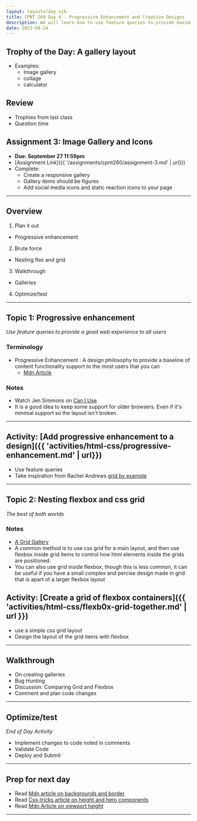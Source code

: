 ```yaml
---
layout: layouts/day.njk
title: CPNT 260 Day 6 - Progressive Enhancement and Creative Designs
description: We will learn how to use feature queries to provide maximum browser support for different layouts. Along with this, we will continue learning about CSS Grid and look at how it can be used with Flexbox.
date: 2021-09-24
---
```


## Trophy of the Day: A gallery layout

- Examples:
  - Image gallery
  - collage
  - calculator

## Review

- Trophies from last class
- Question time

## Assignment 3: Image Gallery and Icons

- **Due: September 27 11:59pm**
- [Assignment Link]({{ '/assignments/cpnt260/assignment-3.md' | url}})
- Complete:
  - Create a responsive gallery
  - Gallery items should be figures
  - Add social media icons and static reaction icons to your page

---

## Overview

1. Plan it out

- Progressive enhancement

2. Brute force

- Nesting flex and grid

3. Walkthrough

- Galleries

4. Optimize/test

---

## Topic 1: Progressive enhancement

_Use feature queries to provide a good web experience to all users_

### Terminology

- Progressive Enhancement
  : A design philosophy to provide a baseline of content functionality support to the most users that you can
  - [Mdn Article](https://developer.mozilla.org/en-US/docs/Glossary/Progressive_Enhancement)

### Notes

- Watch Jen Simmons on [Can I Use](https://www.youtube.com/watch?v=WM_cKHH7bZ0)
- It is a good idea to keep some support for older browsers. Even if it's minimal support so the layout isn't broken.

---

## Activity: [Add progressive enhancement to a design]({{ 'activities/html-css/progressive-enhancement.md' | url}})

- Use feature queries
- Take inspiration from Rachel Andrews [grid by example](https://gridbyexample.com)

---

## Topic 2: Nesting flexbox and css grid

_The best of both worlds_

### Notes

- [A Grid Gallery](https://codepen.io/ashlyn-knox/pen/powepMZ)
- A common method is to use css grid for a main layout, and then use flexbox inside grid items to control how html elements inside the grids are positioned.
- You can also use grid inside flexbox, though this is less common, it can be useful if you have a small complex and percise design made in grid that is apart of a larger flexbox layout

## Activity: [Create a grid of flexbox containers]({{ 'activities/html-css/flexb0x-grid-together.md' | url }})

- use a simple css grid layout
- Design the layout of the grid items with flexbox

---

## Walkthrough

- On creating galleries
- Bug Hunting
- Discussion: Comparing Grid and Flexbox
- Comment and plan code changes

---

## Optimize/test

_End of Day Activity_

- Implement changes to code noted in comments
- Validate Code
- Deploy and Submit

---

## Prep for next day

- Read [Mdn article on backgrounds and border](https://developer.mozilla.org/en-US/docs/Learn/CSS/Building_blocks/Backgrounds_and_borders)
- Read [Css-tricks article on height and hero components](https://css-tricks.com/fun-tip-use-calc-to-change-the-height-of-a-hero-component/)
- Read [Mdn Article on viewport height](https://developer.mozilla.org/en-US/docs/Web/CSS/Viewport_concepts)

---
